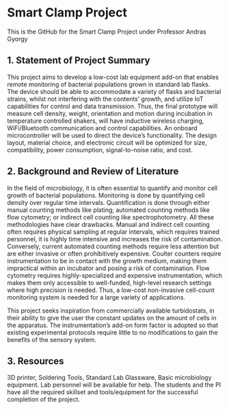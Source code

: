 # Smart Clamp Project
This is the GitHub for the Smart Clamp Project under Professor Andras Gyorgy

## 1. Statement of Project Summary
This project aims to develop a low-cost lab equipment add-on that enables remote monitoring of bacterial populations grown in standard lab flasks. The device should be able to accommodate a variety of flasks and bacterial strains, whilst not interfering with the contents’ growth, and utilize IoT capabilities for control and data transmission. Thus, the final prototype will measure cell density, weight, orientation and motion during incubation in temperature controlled shakers, will have inductive wireless charging, WiFi/Bluetooth communication and control capabilities. An onboard microcontroller will be used to direct the device’s functionality. The design layout, material choice, and electronic circuit will be optimized for size, compatibility, power consumption, signal-to-noise ratio, and cost.
## 2. Background and Review of Literature
In the field of microbiology, it is often essential to quantify and monitor cell growth of bacterial populations. Monitoring is done by quantifying cell density over regular time intervals. Quantification is done through either manual counting methods like plating; automated counting methods like flow cytometry; or indirect cell counting like spectrophotometry. All these methodologies have clear drawbacks. Manual and indirect cell counting often requires physical sampling at regular intervals, which requires trained personnel, it is highly time intensive and increases the risk of contamination. Conversely, current automated counting methods require less attention but are either invasive or often prohibitively expensive. Coulter counters require instrumentation to be in contact with the growth medium, making them impractical within an incubator and posing a risk of contamination. Flow cytometry requires highly-specialized and expensive instrumentation, which makes them only accessible to well-funded, high-level research settings where high precision is needed. Thus, a low-cost non-invasive cell-count monitoring system is needed for a large variety of  applications.

This project seeks inspiration from commercially available turbidostats, in their ability to give the user the constant updates on the amount of cells in the apparatus. The instrumentation’s add-on form factor is adopted so that existing experimental protocols require little to no modifications to gain the benefits of the sensory system.  
## 3. Resources 
3D printer, Soldering Tools, Standard Lab Glassware, Basic microbiology equipment. Lab personnel will be available for help. The students and the PI have all the required skillset and tools/equipment for the successful completion of the project. 
